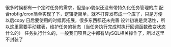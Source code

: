 很多时候都有一个定时任务的需求，但是go貌似还没有带持久化任务管理的库
配合robfig/cron简单实现了下，逻辑挺简单，就不打算发布成一个库了，只是方便以后copy
日后要使用的时候再拓展，很多东西都还未完善
设计初衷是灵活性，所以这里需要手动建表，维护任务的状态（当任务执行完成时执行回调函数改变状态什么的）
任务执行什么的，一般我们项目之中都有MySQL相关操作了，所以这里不封装了